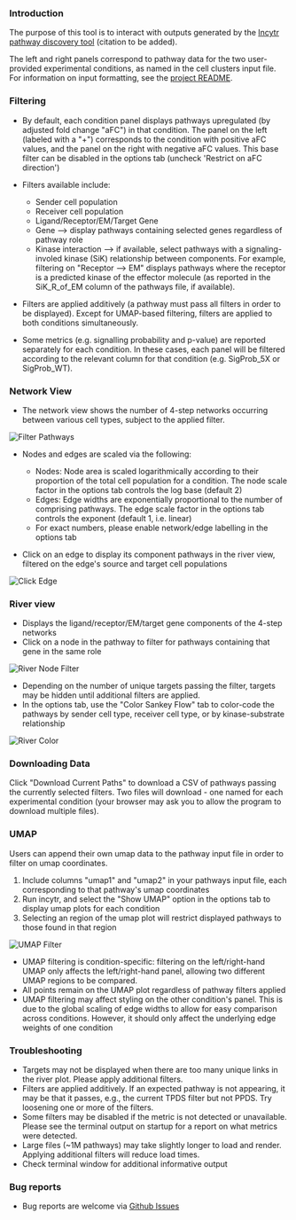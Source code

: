 ### Introduction

The purpose of this tool is to interact with outputs generated by the [Incytr pathway discovery tool](https://github.com/ChanghanGitHub/Incytr) (citation to be added). 

The left and right panels correspond to pathway data for the two user-provided experimental conditions, as named in the cell clusters input file. For information on input formatting, see the [project README](https://github.com/cellsignal/incytr-viz/blob/main/README.md).

### Filtering

- By default, each condition panel displays pathways upregulated (by adjusted fold change "aFC") in that condition. The panel on the left (labeled with a "+") corresponds to the condition with positive aFC values, and the panel on the right with negative aFC values. This base filter can be disabled in the options tab (uncheck 'Restrict on aFC direction')

- Filters available include:

  - Sender cell population
  - Receiver cell population
  - Ligand/Receptor/EM/Target Gene
  - Gene --> display pathways containing selected genes regardless of pathway role
  - Kinase interaction --> if available, select pathways with a signaling-involed kinase (SiK) relationship between components. For example, filtering on "Receptor --> EM" displays pathways where the receptor is a predicted kinase of the effector molecule (as reported in the SiK_R_of_EM column of the pathways file, if available).
  


- Filters are applied additively (a pathway must pass all filters in order to be displayed). Except for UMAP-based filtering, filters are applied to both conditions simultaneously. 

- Some metrics (e.g. signalling probability and p-value) are reported separately for each condition. In these cases, each panel will be filtered according to the relevant column for that condition (e.g. SigProb_5X or SigProb_WT).


### Network View

- The network view shows the number of 4-step networks occurring between various cell types, subject to the applied filter.


![Filter Pathways](assets/filter.gif)


- Nodes and edges are scaled via the following:
    - Nodes: Node area is scaled logarithmically according to their proportion of the total cell population for a condition. The node scale factor in the options tab controls the log base (default 2)
    - Edges: Edge widths are exponentially proportional to the number of comprising pathways. The edge scale factor in the options tab controls the exponent (default 1, i.e. linear)
    - For exact numbers, please enable network/edge labelling in the options tab  


- Click on an edge to display its component pathways in the river view, filtered on the edge's source and target cell populations


![Click Edge](assets/click.gif)



### River view

- Displays the ligand/receptor/EM/target gene components of the 4-step networks
- Click on a node in the pathway to filter for pathways containing that gene in the same role

![River Node Filter](assets/river.gif)

- Depending on the number of unique targets passing the filter, targets may be hidden until additional filters are applied.
- In the options tab, use the "Color Sankey Flow" tab to color-code the pathways by sender cell type, receiver cell type, or by kinase-substrate relationship

![River Color](assets/color.gif)

### Downloading Data

Click "Download Current Paths" to download a CSV of pathways passing the currently selected filters. Two files will download - one named for each experimental condition (your browser may ask you to allow the program to download multiple files).


### UMAP

Users can append their own umap data to the pathway input file in order to filter on umap coordinates.

1. Include columns "umap1" and "umap2" in your pathways input file, each corresponding to that pathway's umap coordinates
2. Run incytr, and select the "Show UMAP" option in the options tab to display umap plots for each condition
3. Selecting an region of the umap plot will restrict displayed pathways to those found in that region

![UMAP Filter](assets/umap.gif)

- UMAP filtering is condition-specific: filtering on the left/right-hand UMAP only affects the left/right-hand panel, allowing two different UMAP regions to be compared.
- All points remain on the UMAP plot regardless of pathway filters applied
- UMAP filtering may affect styling on the other condition's panel. This is due to the global scaling of edge widths to allow for easy comparison across conditions. However, it should only affect the underlying edge weights of one condition


### Troubleshooting

- Targets may not be displayed when there are too many unique links in the river plot. Please apply additional filters.
- Filters are applied additively. If an expected pathway is not appearing, it may be that it passes, e.g.,  the current TPDS filter but not PPDS. Try loosening one or more of the filters.
- Some filters may be disabled if the metric is not detected or unavailable. Please see the terminal output on startup for a report on what metrics were detected.
- Large files (~1M pathways) may take slightly longer to load and render. Applying additional filters will reduce load times. 
- Check terminal window for additional informative output

### Bug reports
- Bug reports are welcome via [Github Issues](https://github.com/cellsignal/incytr-viz/issues)
